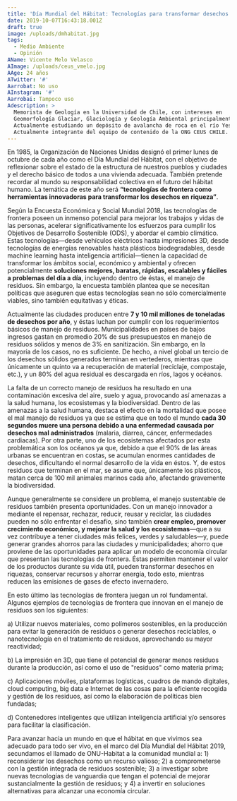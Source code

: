 ```yaml
---
title: 'Día Mundial del Hábitat: Tecnologías para transformar desechos en riquezas'
date: 2019-10-07T16:43:18.001Z
draft: true
image: /uploads/dmhabitat.jpg
tags:
  - Medio Ambiente
  - Opinión
AName: Vicente Melo Velasco
AImage: /uploads/ceus_vmelo.jpg
AAge: 24 años
ATwitter: '#'
Aarrobat: No uso
AInstagram: '#'
Aarrobai: Tampoco uso
Adescription: >
  Memorista de Geología en la Universidad de Chile, con intereses en
  Geomorfología Glaciar, Glaciología y Geología Ambiental principalmente.
  Actualmente estudiando un depósito de avalancha de roca en el río Yeso.
  Actualmente integrante del equipo de contenido de la ONG CEUS CHILE.
---
```

En 1985, la Organización de Naciones Unidas designó el primer lunes de octubre de cada año como el Día Mundial del Hábitat, con el objetivo de reflexionar sobre el estado de la estructura de nuestros pueblos y ciudades y el derecho básico de todos a una vivienda adecuada. También pretende recordar al mundo su responsabilidad colectiva en el futuro del hábitat humano. La temática de este año será **“tecnologías de frontera como herramientas innovadoras para transformar los desechos en riqueza”**.

Según la Encuesta Económica y Social Mundial 2018, las tecnologías de frontera poseen un inmenso potencial para mejorar los trabajos y vidas de las personas, acelerar significativamente los esfuerzos para cumplir los Objetivos de Desarrollo Sostenible (ODS), y abordar el cambio climático. Estas tecnologías—desde vehículos eléctricos hasta impresiones 3D, desde tecnologías de energías renovables hasta plásticos biodegradables, desde machine learning hasta inteligencia artificial—tienen la capacidad de transformar los ámbitos social, económico y ambiental y ofrecen potencialmente **soluciones mejores, baratas, rápidas, escalables y fáciles a problemas del día a día**, incluyendo dentro de éstas, el manejo de residuos. Sin embargo, la encuesta también plantea que se necesitan políticas que aseguren que estas tecnologías sean no sólo comercialmente viables, sino también equitativas y éticas.

Actualmente las ciudades producen entre **7 y 10 mil millones de toneladas de desechos por año**, y éstas luchan por cumplir con los requerimientos básicos de manejo de residuos. Municipalidades en países de bajos ingresos gastan en promedio 20% de sus presupuestos en manejo de residuos sólidos y menos de 3% en sanitización. Sin embargo, en la mayoría de los casos, no es suficiente. De hecho, a nivel global un tercio de los desechos sólidos generados terminan en vertederos, mientras que únicamente un quinto va a recuperación de material (reciclaje, compostaje, etc.), y un 80% del agua residual es descargada en ríos, lagos y océanos.

La falta de un correcto manejo de residuos ha resultado en una contaminación excesiva del aire, suelo y agua, provocando así amenazas a la salud humana, los ecosistemas y la biodiversidad. Dentro de las amenazas a la salud humana, destaca el efecto en la mortalidad que posee el mal manejo de residuos ya que se estima que en todo el mundo **cada 30 segundos muere una persona debido a una enfermedad causada por desechos mal administrados** (malaria, diarrea, cáncer, enfermedades cardiacas). Por otra parte, uno de los ecosistemas afectados por esta problemática son los océanos ya que, debido a que el 90% de las áreas urbanas se encuentran en costas, se acumulan enormes cantidades de desechos, dificultando el normal desarrollo de la vida en éstos. Y, de estos residuos que terminan en el mar, se asume que, únicamente los plásticos, matan cerca de 100 mil animales marinos cada año, afectando gravemente la biodiversidad.

Aunque generalmente se considere un problema, el manejo sustentable de residuos también presenta oportunidades. Con un manejo innovador a mediante el repensar, rechazar, reducir, reusar y reciclar, las ciudades pueden no sólo enfrentar el desafío, sino también **crear empleo, promover crecimiento económico, y mejorar la salud y los ecosistemas**—que a su vez contribuye a tener ciudades más felices, verdes y saludables—y, puede generar grandes ahorros para las ciudades y municipalidades; ahorro que proviene de las oportunidades para aplicar un modelo de economía circular que presentan las tecnologías de frontera. Éstas permiten mantener el valor de los productos durante su vida útil, pueden transformar desechos en riquezas, conservar recursos y ahorrar energía, todo esto, mientras reducen las emisiones de gases de efecto invernadero.

En esto último las tecnologías de frontera juegan un rol fundamental. Algunos ejemplos de tecnologías de frontera que innovan en el manejo de residuos son los siguientes:

a) Utilizar nuevos materiales, como polímeros sostenibles, en la producción para evitar la generación de residuos o generar desechos reciclables, o nanotecnología en el tratamiento de residuos, aprovechando su mayor reactividad;

b) La impresión en 3D, que tiene el potencial de generar menos residuos durante la producción, así como el uso de "residuos" como materia prima;

c) Aplicaciones móviles, plataformas logísticas, cuadros de mando digitales, cloud computing, big data e Internet de las cosas para la eficiente recogida y gestión de los residuos, así como la elaboración de políticas bien fundadas;

d) Contenedores inteligentes que utilizan inteligencia artificial y/o sensores para facilitar la clasificación. 

Para avanzar hacia un mundo en que el hábitat en que vivimos sea adecuado para todo ser vivo, en el marco del Día Mundial del Hábitat 2019, secundamos el llamado de ONU-Habitat a la comunidad mundial a: 1) reconsiderar los desechos como un recurso valioso; 2) a comprometerse con la gestión integrada de residuos sostenible; 3) a investigar sobre nuevas tecnologías de vanguardia que tengan el potencial de mejorar sustancialmente la gestión de residuos; y 4) a invertir en soluciones alternativas para alcanzar una economía circular.
